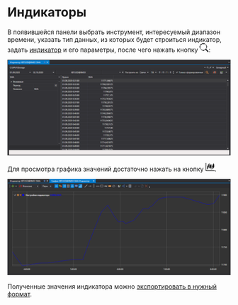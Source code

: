 # Индикаторы

В появившейся панели выбрать инструмент, интересуемый диапазон времени, указать тип данных, из которых будет строиться индикатор, задать [индикатор](../../../api/indicators/list_of_indicators.md) и его параметры, после чего нажать кнопку ![hydra find](../../../../images/hydra_find.png):

![hydra export indicator](../../../../images/hydra_export_indicator.png)

Для просмотра графика значений достаточно нажать на кнопку ![hydra candles](../../../../images/hydra_candles.png).

![hydra export indicator view](../../../../images/hydra_export_indicator_view.png)

Полученные значения индикатора можно [экспортировать в нужный формат](../export_data.md).
